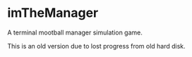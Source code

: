 # imTheManager

A terminal mootball manager simulation game.

This is an old version due to lost progress from old hard disk.
